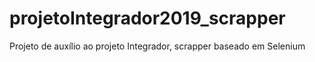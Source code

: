 # projetoIntegrador2019_scrapper
Projeto de auxílio ao projeto Integrador, scrapper baseado em Selenium
